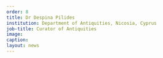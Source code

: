 ```yaml
---
order: 8
title: Dr Despina Pilides
institution: Department of Antiquities, Nicosia, Cyprus
job-title: Curator of Antiquities
image:
caption: 
layout: news
---
```

